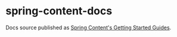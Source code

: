 # spring-content-docs

Docs source published as [Spring Content's Getting Started Guides](https://emc-dojo.github.io/spring-content/).
